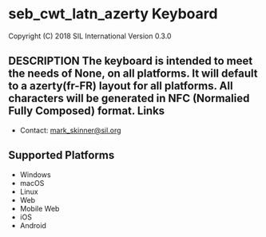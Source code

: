seb_cwt_latn_azerty Keyboard
=====================

Copyright (C) 2018 SIL International
Version 0.3.0

__DESCRIPTION__
The keyboard is intended to meet the needs of None, on all platforms.
It will default to a azerty(fr-FR) layout for all platforms.
All characters will be generated in NFC (Normalied Fully Composed) format.
Links
-----

 * Contact:  mark_skinner@sil.org

Supported Platforms
-------------------
 * Windows
 * macOS
 * Linux
 * Web
 * Mobile Web
 * iOS
 * Android
